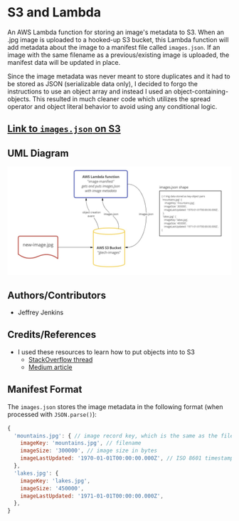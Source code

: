 # S3 and Lambda

An AWS Lambda function for storing an image's metadata to S3. When an .jpg image is uploaded to a hooked-up S3 bucket, this Lambda function will add metadata about the image to a manifest file called `images.json`. If an image with the same filename as a previous/existing image is uploaded, the manifest data will be updated in place.

Since the image metadata was never meant to store duplicates and it had to be stored as JSON (serializable data only), I decided to forgo the instructions to use an object array and instead I used an object-containing-objects. This resulted in much cleaner code which utilizes the spread operator and object literal behavior to avoid using any conditional logic.

## [**Link to `images.json` on S3**](https://jjtech-images.s3.us-west-2.amazonaws.com/images.json)

## UML Diagram

![My S3 and Lambda Diagram](lab-16-uml.jpg)

## Authors/Contributors

- Jeffrey Jenkins

## Credits/References

- I used these resources to learn how to put objects into to S3
  - [StackOverflow thread](https://stackoverflow.com/questions/40188287/aws-lambda-function-write-to-s3)
  - [Medium article](https://medium.com/swlh/upload-to-aws-s3-using-a-node-js-script-or-aws-lambda-e1877960bcea)

## Manifest Format

The `images.json` stores the image metadata in the following format (when processed with `JSON.parse()`):

```js
{
  'mountains.jpg': { // image record key, which is the same as the filename
    imageKey: 'mountains.jpg', // filename
    imageSize: '300000', // image size in bytes
    imageLastUpdated: '1970-01-01T00:00:00.000Z', // ISO 8601 timestamp
  },
  'lakes.jpg': { 
    imageKey: 'lakes.jpg',
    imageSize: '450000',
    imageLastUpdated: '1971-01-01T00:00:00.000Z',
  },
}
```
